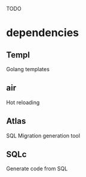 TODO

# dependencies

## Templ

Golang templates

## air

Hot reloading

## Atlas

SQL Migration generation tool

## SQLc

Generate code from SQL
